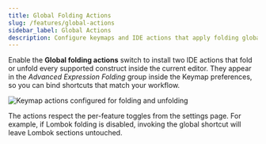 ```yaml
---
title: Global Folding Actions
slug: /features/global-actions
sidebar_label: Global Actions
description: Configure keymaps and IDE actions that apply folding globally.
---
```


Enable the **Global folding actions** switch to install two IDE actions that fold or unfold every supported construct inside the current editor. They appear in the *Advanced Expression Folding* group inside the Keymap preferences, so you can bind shortcuts that match your workflow.

![Keymap actions configured for folding and unfolding](https://github.com/AntoniRokitnicki/AdvancedExpressionFolding/assets/3055326/35863f50-d441-4402-8172-db6e75962350)

The actions respect the per-feature toggles from the settings page. For example, if Lombok folding is disabled, invoking the global shortcut will leave Lombok sections untouched.
